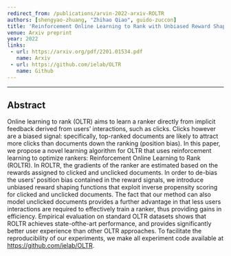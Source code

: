 ```yaml
---
redirect_from: /publications/arvin-2022-arxiv-ROLTR
authors: [shengyao-zhuang, "Zhihao Qiao", guido-zuccon]
title: 'Reinforcement Online Learning to Rank with Unbiased Reward Shaping'
venue: Arxiv preprint
year: 2022
links:
 - url: https://arxiv.org/pdf/2201.01534.pdf
   name: Arxiv
 - url: https://github.com/ielab/OLTR
   name: Github
---
```

---
## Abstract
Online learning to rank (OLTR) aims to learn a ranker directly from implicit feedback derived from users’ interactions, such as clicks. Clicks however are a biased signal: specifically, top-ranked documents are likely to attract more clicks than documents down the ranking (position bias). In this paper, we propose a novel learning algorithm for OLTR that uses reinforcement learning to optimize rankers: Reinforcement Online Learning to Rank (ROLTR). In ROLTR, the gradients of the ranker are estimated based on the rewards assigned to clicked and unclicked documents. In order to de-bias the users’ position bias contained in the reward signals, we introduce unbiased reward shaping functions that exploit inverse propensity scoring for clicked and unclicked documents. The fact that our method can also model unclicked documents provides a further advantage in that less users interactions are required to effectively train a ranker, thus providing gains in efficiency. Empirical evaluation on standard OLTR datasets shows that ROLTR achieves state-ofthe-art performance, and provides significantly better user experience than other OLTR approaches. To facilitate the reproducibility of our experiments, we make all experiment code available at https://github.com/ielab/OLTR.

